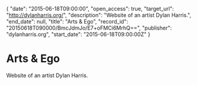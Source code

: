 {
  "date": "2015-06-18T09:00:00", 
  "open_access": true, 
  "target_url": "http://dylanharris.org/", 
  "description": "Website of an artist Dylan Harris.", 
  "end_date": null, 
  "title": "Arts & Ego", 
  "record_id": "20150618T090000/BmcJdmJo/E7+oFMCi6MrhQ==", 
  "publisher": "dylanharris.org", 
  "start_date": "2015-06-18T09:00:00Z"
}

# Arts & Ego

Website of an artist Dylan Harris.